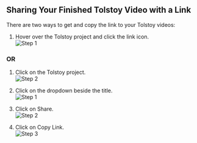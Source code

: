## Sharing Your Finished Tolstoy Video with a Link

There are two ways to get and copy the link to your Tolstoy videos:

1. Hover over the Tolstoy project and click the link icon.  
   ![Step 1](https://tolstoy-2c549356d0c0.intercom-attachments-1.com/i/o/774803293/1e9b2389e753b3d9c751ce6f/5f449da3-c621-4628-ba76-e5be8f77de76.png)

### OR

1. Click on the Tolstoy project.  
   ![Step 2](https://tolstoy-2c549356d0c0.intercom-attachments-1.com/i/o/774803296/68f0c6715f6cee5a49509d71/afc56886-28e0-4b0a-ac82-182d2dd450ef.png)

2. Click on the dropdown beside the title.  
   ![Step 1](https://tolstoy-2c549356d0c0.intercom-attachments-1.com/i/o/774803298/b6877e1113569223e30cec16/50ef6647-e58c-4d6b-be25-bf20c5c190f6.png)

3. Click on Share.  
   ![Step 2](https://tolstoy-2c549356d0c0.intercom-attachments-1.com/i/o/774803305/83db13e1a086b8368c4f429a/b4411e55-64b1-4baf-bac6-477ca2442f69.png)

4. Click on Copy Link.  
   ![Step 3](https://tolstoy-2c549356d0c0.intercom-attachments-1.com/i/o/774803307/d3a3ea37ec110b63779edbde/570d6d31-4b9e-4265-b1ad-c261420b85ad.png)